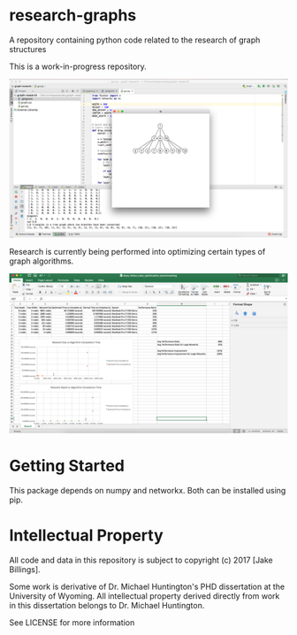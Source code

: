 # research-graphs
A repository containing python code related to the research of graph structures

This is a work-in-progress repository.

![graph](imgs/graph.png)

Research is currently being performed into optimizing certain types of graph algorithms.

![graph](imgs/benchmarking.png)

# Getting Started
This package depends on numpy and networkx. Both can be installed using pip.

# Intellectual Property
All code and data in this repository is subject to copyright (c) 2017 [Jake Billings].

Some work is derivative of Dr. Michael Huntington's PHD dissertation at the University of Wyoming. All intellectual property derived directly from work in this dissertation belongs to Dr. Michael Huntington.

See LICENSE for more information